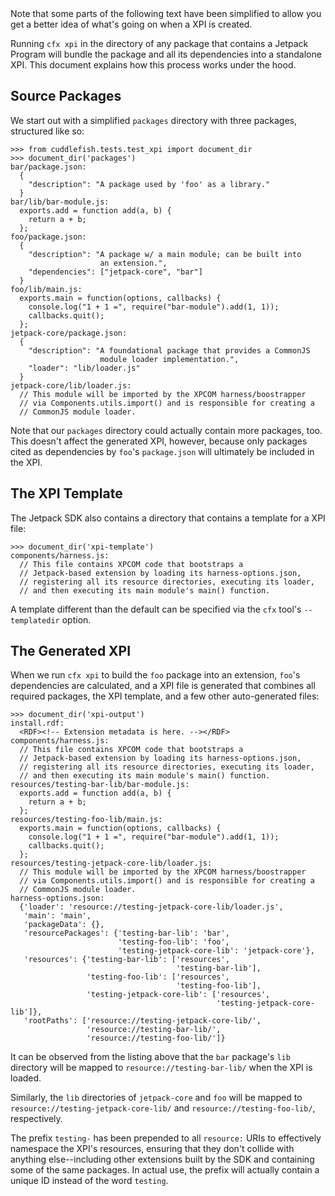 <span class="aside">
Note that some parts of the following text have been simplified to
allow you get a better idea of what's going on when a XPI is created.
</span>

Running `cfx xpi` in the directory of any package that contains a
Jetpack Program will bundle the package and all its dependencies
into a standalone XPI. This document explains how this process
works under the hood.

Source Packages
---------------

We start out with a simplified `packages` directory with three
packages, structured like so:

    >>> from cuddlefish.tests.test_xpi import document_dir
    >>> document_dir('packages')
    bar/package.json:
      {
        "description": "A package used by 'foo' as a library."
      }
    bar/lib/bar-module.js:
      exports.add = function add(a, b) {
        return a + b;
      };
    foo/package.json:
      {
        "description": "A package w/ a main module; can be built into
                        an extension.",
        "dependencies": ["jetpack-core", "bar"]
      }
    foo/lib/main.js:
      exports.main = function(options, callbacks) {
        console.log("1 + 1 =", require("bar-module").add(1, 1));
        callbacks.quit();
      };
    jetpack-core/package.json:
      {
        "description": "A foundational package that provides a CommonJS
                        module loader implementation.",
        "loader": "lib/loader.js"
      }
    jetpack-core/lib/loader.js:
      // This module will be imported by the XPCOM harness/boostrapper
      // via Components.utils.import() and is responsible for creating a
      // CommonJS module loader.

Note that our `packages` directory could actually contain more
packages, too. This doesn't affect the generated XPI, however, because
only packages cited as dependencies by `foo`'s `package.json` will
ultimately be included in the XPI.

The XPI Template
----------------

The Jetpack SDK also contains a directory that contains a template for
a XPI file:

    >>> document_dir('xpi-template')
    components/harness.js:
      // This file contains XPCOM code that bootstraps a
      // Jetpack-based extension by loading its harness-options.json,
      // registering all its resource directories, executing its loader,
      // and then executing its main module's main() function.

A template different than the default can be specified via the
`cfx` tool's `--templatedir` option.

The Generated XPI
-----------------

When we run `cfx xpi` to build the `foo` package into an extension,
`foo`'s dependencies are calculated, and a XPI file is generated that
combines all required packages, the XPI template, and a few other
auto-generated files:

    >>> document_dir('xpi-output')
    install.rdf:
      <RDF><!-- Extension metadata is here. --></RDF>
    components/harness.js:
      // This file contains XPCOM code that bootstraps a
      // Jetpack-based extension by loading its harness-options.json,
      // registering all its resource directories, executing its loader,
      // and then executing its main module's main() function.
    resources/testing-bar-lib/bar-module.js:
      exports.add = function add(a, b) {
        return a + b;
      };
    resources/testing-foo-lib/main.js:
      exports.main = function(options, callbacks) {
        console.log("1 + 1 =", require("bar-module").add(1, 1));
        callbacks.quit();
      };
    resources/testing-jetpack-core-lib/loader.js:
      // This module will be imported by the XPCOM harness/boostrapper
      // via Components.utils.import() and is responsible for creating a
      // CommonJS module loader.
    harness-options.json:
      {'loader': 'resource://testing-jetpack-core-lib/loader.js',
       'main': 'main',
       'packageData': {},
       'resourcePackages': {'testing-bar-lib': 'bar',
                            'testing-foo-lib': 'foo',
                            'testing-jetpack-core-lib': 'jetpack-core'},
       'resources': {'testing-bar-lib': ['resources',
                                         'testing-bar-lib'],
                     'testing-foo-lib': ['resources',
                                         'testing-foo-lib'],
                     'testing-jetpack-core-lib': ['resources',
                                                  'testing-jetpack-core-lib']},
       'rootPaths': ['resource://testing-jetpack-core-lib/',
                     'resource://testing-bar-lib/',
                     'resource://testing-foo-lib/']}

It can be observed from the listing above that the `bar` package's `lib`
directory will be mapped to `resource://testing-bar-lib/` when the XPI is
loaded.

Similarly, the `lib` directories of `jetpack-core` and `foo` will be
mapped to `resource://testing-jetpack-core-lib/` and
`resource://testing-foo-lib/`, respectively.

The prefix `testing-` has been prepended to all `resource:` URIs to
effectively namespace the XPI's resources, ensuring that they don't
collide with anything else--including other extensions built by the
SDK and containing some of the same packages. In actual use, the
prefix will actually contain a unique ID instead of the word
`testing`.
